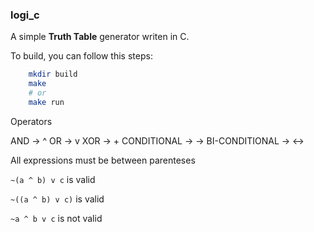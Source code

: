 ### logi_c

A simple **Truth Table** generator writen in C.

To build, you can follow this steps:

```bash
    mkdir build
    make
    # or
    make run
```

Operators

AND            -> ^
OR             -> v
XOR            -> +
CONDITIONAL    -> ->
BI-CONDITIONAL -> <->

All expressions must be between parenteses

`~(a ^ b) v c`
is valid

`~((a ^ b) v c)`
is valid

`~a ^ b v c`
is not valid


